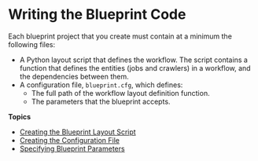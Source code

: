 # Writing the Blueprint Code<a name="developing-blueprints-code"></a>

Each blueprint project that you create must contain at a minimum the following files:
+ A Python layout script that defines the workflow\. The script contains a function that defines the entities \(jobs and crawlers\) in a workflow, and the dependencies between them\.
+ A configuration file, `blueprint.cfg`, which defines:
  + The full path of the workflow layout definition function\.
  + The parameters that the blueprint accepts\.

**Topics**
+ [Creating the Blueprint Layout Script](developing-blueprints-code-layout.md)
+ [Creating the Configuration File](developing-blueprints-code-config.md)
+ [Specifying Blueprint Parameters](developing-blueprints-code-parameters.md)